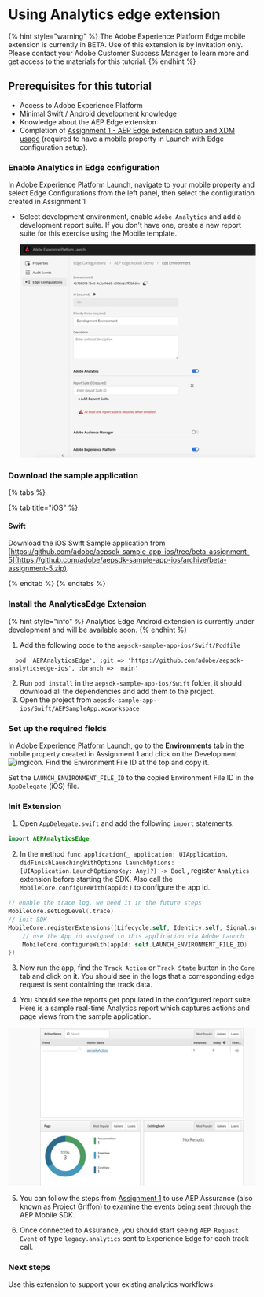 # Using Analytics edge extension 

{% hint style="warning" %}
The Adobe Experience Platform Edge mobile extension is currently in BETA. Use of this extension is by invitation only. Please contact your Adobe Customer Success Manager to learn more and get access to the materials for this tutorial.
{% endhint %}

## Prerequisites for this tutorial

* Access to Adobe Experience Platform
* Minimal Swift / Android development knowledge 
* Knowledge about the AEP Edge extension
* Completion of [Assignment 1 - AEP Edge extension setup and XDM usage](https://aep-sdks.gitbook.io/docs/beta/experience-platform-extension/tutorials/tutorial-1-edge-extension-setup) (required to have a mobile property in Launch with Edge configuration setup).

### Enable Analytics in Edge configuration

In Adobe Experience Platform Launch, navigate to your mobile property and select Edge Configurations from the left panel, then select the configuration created in Assignment 1

* Select development environment, enable `Adobe Analytics` and add a development report suite. If you don't have one, create a new report suite for this exercise using the Mobile template.

   ![](../../../.gitbook/assets/edge_analytics_config.png)


### Download the sample application

{% tabs %}

{% tab title="iOS" %}

#### Swift

Download the iOS Swift Sample application from [https://github.com/adobe/aepsdk-sample-app-ios/tree/beta-assignment-5](https://github.com/adobe/aepsdk-sample-app-ios/archive/beta-assignment-5.zip).

{% endtab %}
{% endtabs %}

### Install the AnalyticsEdge Extension

{% hint style="info" %}
Analytics Edge Android extension is currently under development and will be available soon.
{% endhint %}

1. Add the following code to the `aepsdk-sample-app-ios/Swift/Podfile`

```text
  pod 'AEPAnalyticsEdge', :git => 'https://github.com/adobe/aepsdk-analyticsedge-ios', :branch => 'main'
```

2. Run `pod install` in the `aepsdk-sample-app-ios/Swift` folder, it should download all the dependencies and add them to the project.
3. Open the project from `aepsdk-sample-app-ios/Swift/AEPSampleApp.xcworkspace`

### Set up the required fields

In [Adobe Experience Platform Launch](https://experience.adobe.com/launch), go to the **Environments** tab in the mobile property created in Assignment 1 and click on the Development![img](https://firebasestorage.googleapis.com/v0/b/gitbook-28427.appspot.com/o/assets%2F-Lf1Mc1caFdNCK_mBwhe%2F-Lf1N06T8hdv0-r5jPPN%2F-Lf1N3-ofPO9fLFT1edw%2Fscreen-shot-2018-10-18-at-11.22.17-am.png?generation=1558039279051937&alt=media)icon. Find the Environment File ID at the top and copy it.

Set the `LAUNCH_ENVIRONMENT_FILE_ID` to the copied Environment File ID in the `AppDelegate` \(iOS\) file.

### Init Extension

1. Open `AppDelegate.swift` and add the following `import` statements.

```swift
import AEPAnalyticsEdge
```

2. In the method `func application(_ application: UIApplication, didFinishLaunchingWithOptions launchOptions: [UIApplication.LaunchOptionsKey: Any]?) -> Bool` , register `Analytics` extension before starting the SDK. Also call the `MobileCore.configureWith(appId:)` to configure the app id. 

```swift
// enable the trace log, we need it in the future steps
MobileCore.setLogLevel(.trace)
// init SDK
MobileCore.registerExtensions([Lifecycle.self, Identity.self, Signal.self, Edge.self, Analytics.self], {
    // use the App id assigned to this application via Adobe Launch
    MobileCore.configureWith(appId: self.LAUNCH_ENVIRONMENT_FILE_ID)
})
```

3. Now run the app, find the `Track Action` or `Track State` button in the `Core` tab and click on it. You should see in the logs that a corresponding edge request is sent containing the track data. 

4. You should see the reports get populated in the configured report suite. Here is a sample real-time Analytics report which captures actions and page views from the sample application. 

  ![](../../../.gitbook/assets/edge_analytics_report.png)


5. You can follow the steps from [Assignment 1](https://aep-sdks.gitbook.io/docs/beta/experience-platform-extension/tutorials/tutorial-1-edge-extension-setup#using-aep-assurance) to use AEP Assurance (also known as Project Griffon) to examine the events being sent through the AEP Mobile SDK.

6. Once connected to Assurance, you should start seeing `AEP Request Event` of type `legacy.analytics` sent to Experience Edge for each track call.

### Next steps

Use this extension to support your existing analytics workflows.

